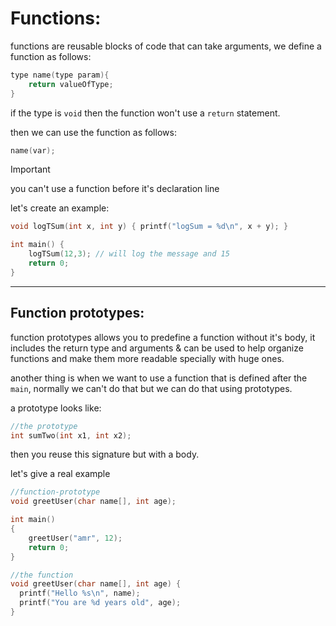 # Functions:

functions are reusable blocks of code that can take arguments, we define a function as follows:

```c
type name(type param){
    return valueOfType;
}
```

if the type is `void` then the function won't use a `return` statement.

then we can use the function as follows:


```c
name(var);
```

> [!IMPORTANT]
> you can't use a function before it's declaration line

let's create an example:

```c
void logTSum(int x, int y) { printf("logSum = %d\n", x + y); }

int main() {
    logTSum(12,3); // will log the message and 15
    return 0;
}
```

---

## Function prototypes:

function prototypes allows you to predefine a function without it's body, it includes the return type and arguments & can be used to help organize functions and make them more readable specially with huge ones.

another thing is when we want to use a function that is defined after the `main`, normally we can't do that but we can do that using prototypes.

a prototype looks like:

```c
//the prototype
int sumTwo(int x1, int x2);
```

then you reuse this signature but with a body.

let's give a real example

```c
//function-prototype
void greetUser(char name[], int age);

int main()
{
    greetUser("amr", 12);
    return 0;
}

//the function
void greetUser(char name[], int age) {
  printf("Hello %s\n", name);
  printf("You are %d years old", age);
}

```
